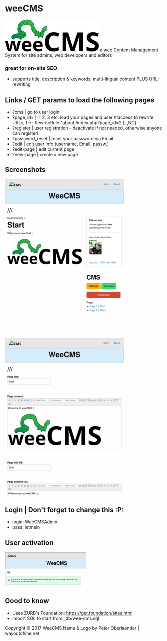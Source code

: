 # weeCMS
<img src="https://raw.githubusercontent.com/peteee/weeCMS/master/img/weeCMS-logo-S.png"/>
a wee Content Management System for site admins, web developers and editors

### great for on-site SEO:
- supports title, description & keywords, multi-lingual content PLUS URL-rewriting

## Links / GET params to load the following pages
- ?cms | go to user login
- ?page_id= | 1, 2, 3 etc. load your pages and user htaccess to rewrite URLs, f.e.: RewriteRule ^about /index.php?page_id=2 [L,NC]
- ?register | user registration - deactivate if not needed, otherwise anyone can register!
- ?password_reset | reset your password via Email
- ?edit | edit user info (username, Email, passw.)
- ?edit-page | edit current page
- ?new-page | create a new page

## Screenshots

<img src="https://raw.githubusercontent.com/peteee/weeCMS/master/screenshots/Screen%20Shot%202021-04-21%20at%2010.53.36.png" width="380" alt="Screen shot 1"/>

<img src="https://raw.githubusercontent.com/peteee/weeCMS/master/screenshots/Screen%20Shot%202021-04-21%20at%2010.55.11.png" width="380" alt="Screen shot 1"/>

## Login | Don't forget to change this :P:
- login: WeeCMSAdmin
- pass: letmein

## User activation
<img src="https://raw.githubusercontent.com/peteee/weeCMS/master/screenshots/Selection_816.png" width="260">

## Good to know
- Uses ZURB's Foundation: https://get.foundation/sites.html
- import SQL to start from _db/wee-cms.sql

Copyright © 2017 WeeCMS Name & Logo by Peter Oberlaender | wayoutofline.net

